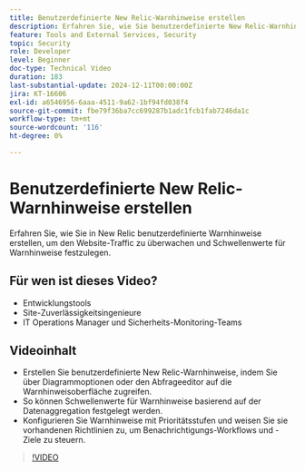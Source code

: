 ```yaml
---
title: Benutzerdefinierte New Relic-Warnhinweise erstellen
description: Erfahren Sie, wie Sie benutzerdefinierte New Relic-Warnhinweise erstellen, Schwellenwerte festlegen und Benachrichtigungen konfigurieren, um Ihre Daten effektiv zu überwachen. Ideal zur Optimierung der Site-Leistung.
feature: Tools and External Services, Security
topic: Security
role: Developer
level: Beginner
doc-type: Technical Video
duration: 183
last-substantial-update: 2024-12-11T00:00:00Z
jira: KT-16606
exl-id: a6546956-6aaa-4511-9a62-1bf94fd038f4
source-git-commit: fbe79f36ba7cc699287b1adc1fcb1fab7246da1c
workflow-type: tm+mt
source-wordcount: '116'
ht-degree: 0%

---
```


# Benutzerdefinierte New Relic-Warnhinweise erstellen

Erfahren Sie, wie Sie in New Relic benutzerdefinierte Warnhinweise erstellen, um den Website-Traffic zu überwachen und Schwellenwerte für Warnhinweise festzulegen.

## Für wen ist dieses Video?

* Entwicklungstools
* Site-Zuverlässigkeitsingenieure
* IT Operations Manager und Sicherheits-Monitoring-Teams

## Videoinhalt

* Erstellen Sie benutzerdefinierte New Relic-Warnhinweise, indem Sie über Diagrammoptionen oder den Abfrageeditor auf die Warnhinweisoberfläche zugreifen.
* So können Schwellenwerte für Warnhinweise basierend auf der Datenaggregation festgelegt werden.
* Konfigurieren Sie Warnhinweise mit Prioritätsstufen und weisen Sie sie vorhandenen Richtlinien zu, um Benachrichtigungs-Workflows und -Ziele zu steuern.

>[!VIDEO](https://video.tv.adobe.com/v/3440771?learn=on)
